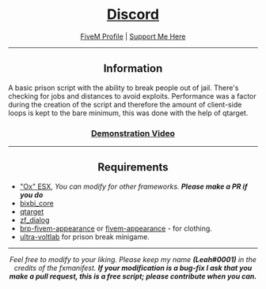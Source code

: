 <h1 align='center'><a href='https://discord.gg/sBfSsEjgMT'>Discord</a></h1>
<p align='center'><a href='https://forum.cfx.re/u/Leah_UK/summary'>FiveM Profile</a> | <a href='https://ko-fi.com/bixbi'>Support Me Here</a><br></p>

---

<h2 align='center'>Information</h2>

A basic prison script with the ability to break people out of jail. There's checking for jobs and distances to avoid exploits. Performance was a factor during the creation of the script and therefore the amount of client-side loops is kept to the bare minimum, this was done with the help of qtarget.

<h3 align='center'><b><a href='https://youtu.be/sLQaIRR7lX0'>Demonstration Video</a></b></h3>

---

<h2 align='center'>Requirements</h2>

- <a href='https://github.com/overextended/es_extended'>"Ox" ESX</a>,<i> You can modify for other frameworks. <b>Please make a PR if you do</b></i>
- <a href='https://github.com/Leah-UK/bixbi_core'>bixbi_core</a>
- <a href='https://github.com/overextended/qtarget'>qtarget</a>
- <a href='https://github.com/zf-development/zf_dialog'>zf_dialog</a>
- <a href='https://github.com/ZiggyJoJo/brp-fivem-appearance'>brp-fivem-appearance</a> or <a href='https://github.com/pedr0fontoura/fivem-appearance'>fivem-appearance</a> - for clothing.
- <a href='https://github.com/ultrahacx/ultra-voltlab'>ultra-voltlab</a> for prison break minigame.

---

<p align='center'><i>Feel free to modify to your liking. Please keep my name <b>(Leah#0001)</b> in the credits of the fxmanifest. <b>If your modification is a bug-fix I ask that you make a pull request, this is a free script; please contribute when you can.</b></i></p>
